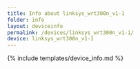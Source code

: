 ```yaml
---
title: Info about linksys_wrt300n_v1-1
folder: info
layout: deviceinfo
permalink: /devices/linksys_wrt300n_v1-1/
device: linksys_wrt300n_v1-1
---
```

{% include templates/device_info.md %}
